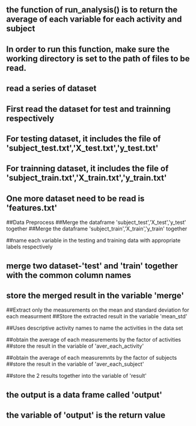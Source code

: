 ## the function of run_analysis() is to return the average of each variable for each activity and subject
## In order to run this function, make sure the working directory is set to the path of files to be read.

## read a series of dataset
  ## First read the dataset for test and trainning respectively
  ## For testing dataset, it includes the file of 'subject_test.txt','X_test.txt','y_test.txt'
  ## For trainning dataset, it includes the file of 'subject_train.txt','X_train.txt','y_train.txt'

  ## One more dataset need to be read is 'features.txt'

##Data Preprocess
 ##Merge the dataframe 'subject_test','X_test','y_test' together
 ##Merge the dataframe 'subject_train','X_train','y_train' together
 
##name  each variable in the testing and training data with appropriate labels respectively

## merge two dataset-'test' and 'train' together with the common column names
## store the merged result in the variable 'merge'

##Extract only the measurements on the mean and standard deviation for each measurment
##Store the extracted result in the variable 'mean_std'

##Uses descriptive activity names to name the activities in the data set

##obtain the average of each measurements by the factor of  activities
##store the result in the variable of 'aver_each_activity'

##obtain the average of each measuremnts by the factor of subjects
##store the result in the variable of 'aver_each_subject'

##store the 2 results together into the variable of 'result'
## the output is a data frame called 'output'
## the variable of 'output' is the return value
